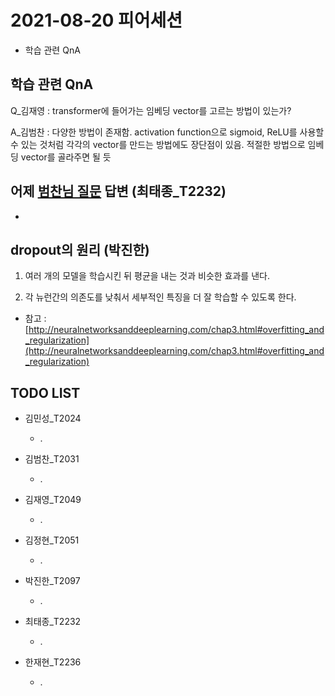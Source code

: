 # 2021-08-20 피어세션

- 학습 관련 QnA

## 학습 관련 QnA

Q_김재영 : transformer에 들어가는 임베딩 vector를 고르는 방법이 있는가?

A_김범찬 : 다양한 방법이 존재함. activation function으로 sigmoid, ReLU를 사용할 수 있는 것처럼 각각의 vector를 만드는 방법에도 장단점이 있음. 적절한 방법으로 임베딩 vector를 골라주면 될 듯

## 어제 [범찬님 질문](https://github.com/jinhan814/BoostCamp-AITech2-Level1-20/blob/main/%ED%9A%8C%EC%9D%98%EB%A1%9D/Week3/2021-08-19%20%ED%94%BC%EC%96%B4%EC%84%B8%EC%85%98%20%EC%A0%95%EB%A6%AC.md#q_%EA%B9%80%EB%B2%94%EC%B0%AC--%EA%B3%BC%EC%A0%9C-1%EC%9D%98-apply%EC%97%90%EC%84%9C-weight_initialization-%ED%95%A8%EC%88%98%EC%97%90%EC%84%9C-module%EC%9D%B4-parameter%EB%A1%9C-%EC%9E%88%EB%8A%94-%EC%9D%B4%EC%9C%A0) 답변 (최태종_T2232)

- 

## dropout의 원리 (박진한)

1. 여러 개의 모델을 학습시킨 뒤 평균을 내는 것과 비슷한 효과를 낸다.

2. 각 뉴런간의 의존도를 낮춰서 세부적인 특징을 더 잘 학습할 수 있도록 한다.

- 참고 : [http://neuralnetworksanddeeplearning.com/chap3.html#overfitting_and_regularization](http://neuralnetworksanddeeplearning.com/chap3.html#overfitting_and_regularization)

## TODO LIST

* 김민성_T2024
  * .

* 김범찬_T2031
  * .

* 김재영_T2049
  * .

* 김정현_T2051
  * .

* 박진한_T2097
  * .

* 최태종_T2232
  * .

* 한재현_T2236
  * .

